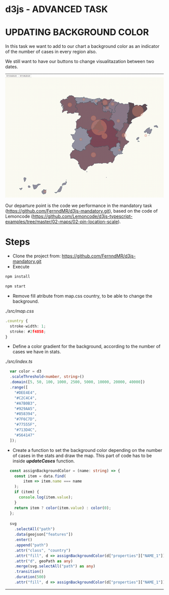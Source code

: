 # d3js - ADVANCED TASK
# UPDATING BACKGROUND COLOR

In this task we want to add to our chart a background color as an indicator of the number of cases in every region also. 

We still want to have our buttons to change visualitazation between two dates.

![Alt text](./content/MapaAnimado.gif "affected coronavirus")

Our departure point is the code we performance in the mandatory task (https://github.com/FernndMR/d3js-mandatory.git), based on the code of Lemoncode (https://github.com/Lemoncode/d3js-typescript-examples/tree/master/02-maps/02-pin-location-scale).

# Steps

- Clone the project from: https://github.com/FernndMR/d3js-mandatory.git
- Execute

```bash
npm install
```
```bash
npm start
```
- Remove fill atribute from map.css country, to be able to change the background.

_./src/map.css_

```typescript
.country {
  stroke-width: 1;
  stroke: #2f4858;
}
```

- Define a color gradient for the background, according to the number of cases we have in stats.

_./src/index.ts_
```typescript
  var color = d3
  .scaleThreshold<number, string>()
  .domain([5, 50, 100, 1000, 2500, 5000, 10000, 20000, 40000])
  .range([
    "#DEE4E4",
    "#C2C4C4",
    "#A7B0B3",
    "#929AA5",
    "#858394",
    "#7F6C7D",
    "#77555F",
    "#713D4C",
    "#564147"
  ]);
  ```

- Create a function to set the background color depending on the number of cases in the stats and draw the map. This part of code has to be inside ***updateCases*** function.

```typescript
  const assignBackgroundColor = (name: string) => {
    const item = data.find(
        item => item.name === name
    );
    if (item) {
      console.log(item.value);
    }
    return item ? color(item.value) : color(0);
  };
  
  svg
    .selectAll("path")
    .data(geojson["features"])
    .enter()
    .append("path")
    .attr("class", "country")
    .attr("fill", d => assignBackgroundColor(d["properties"]["NAME_1"]))
    .attr("d", geoPath as any)
    .merge(svg.selectAll("path") as any)
    .transition()
    .duration(500)
    .attr("fill", d => assignBackgroundColor(d["properties"]["NAME_1"]));
  ```
 ---
